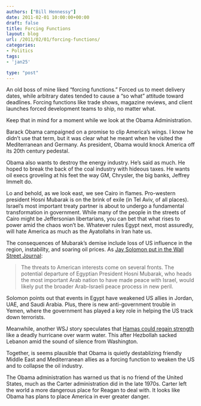 ```yaml
---
authors: ["Bill Hennessy"]
date: 2011-02-01 10:00:00+00:00
draft: false
title: Forcing Functions
layout: blog
url: /2011/02/01/forcing-functions/
categories:
- Politics
tags:
- 'jan25'

type: "post"
---
```


An old boss of mine liked “forcing functions.” Forced us to meet delivery dates, while arbitrary dates tended to cause a “so what” attitude toward deadlines. Forcing functions like trade shows, magazine reviews, and client launches forced development teams to ship, no matter what.

 

Keep that in mind for a moment while we look at the Obama Administration.

 

Barack Obama campaigned on a promise to clip America’s wings. I know he didn’t use that term, but it was clear what he meant when he visited the Mediterranean and Germany. As president, Obama would knock America off its 20th century pedestal.

 

Obama also wants to destroy the energy industry. He’s said as much. He hoped to break the back of the coal industry with hideous taxes. He wants oil execs groveling at his feet the way GM, Chrysler, the big banks, Jeffrey Immelt do. 

 

Lo and behold, as we look east, we see Cairo in flames. Pro-western president Hosni Mubarak is on the brink of exile (in Tel Aviv, of all places). Israel’s most important treaty partner is about to undergo a fundamental transformation in government. While many of the people in the streets of Cairo might be Jeffersonian libertarians, you can bet that what rises to power amid the chaos won’t be. Whatever rules Egypt next, most assuredly, will hate America as much as the Ayatollahs in Iran hate us.

 

The consequences of Mubarak’s demise include loss of US influence in the region, instability, and soaring oil prices. As [Jay Solomon put in the Wall Street Journal](https://online.wsj.com/article/SB10001424052748704832704576114541703266826.html):

 

>   
> 
> The threats to American interests come on several fronts. The potential departure of Egyptian President Hosni Mubarak, who heads the most important Arab nation to have made peace with Israel, would likely put the broader Arab-Israeli peace process in new peril.
> 
> 

 

Solomon points out that events in Egypt have weakened US allies in Jordan, UAE, and Saudi Arabia. Plus, there is new anti-government trouble in Yemen, where the government has played a key role in helping the US track down terrorists.

 

Meanwhile, another WSJ story speculates that [Hamas could regain strength](https://online.wsj.com/article/SB10001424052748703439504576116012749401834.html?mod=WSJ_World_MIDDLENews) like a deadly hurricane over warm water. This after Hezbollah sacked Lebanon amid the sound of silence from Washington.

 

Together, is seems plausible that Obama is quietly destablizing friendly Middle East and Mediterranean allies as a forcing function to weaken the US and to collapse the oil industry. 

 

The Obama administration has warned us that is no friend of the United States, much as the Carter administration did in the late 1970s. Carter left the world a more dangerous place for Reagan to deal with. It looks like Obama has plans to place America in ever greater danger. 
